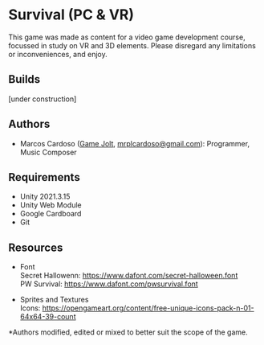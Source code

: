 # Survival (PC & VR)
This game was made as content for a video game development course, focussed in study on VR and 3D elements. 
Please disregard any limitations or inconveniences, and enjoy.

## Builds
[under construction]

## Authors
* Marcos Cardoso ([Game Jolt](https://gamejolt.com/@marcoscardoso1_b064/games), mrplcardoso@gmail.com): Programmer, Music Composer

## Requirements
* Unity 2021.3.15  
* Unity Web Module  
* Google Cardboard
* Git

## Resources
* Font  
  Secret Hallowenn: https://www.dafont.com/secret-halloween.font  
  PW Survival: https://www.dafont.com/pwsurvival.font  
  
* Sprites and Textures  
  Icons: https://opengameart.org/content/free-unique-icons-pack-n-01-64x64-39-count  

*Authors modified, edited or mixed to better suit the scope of the game.
